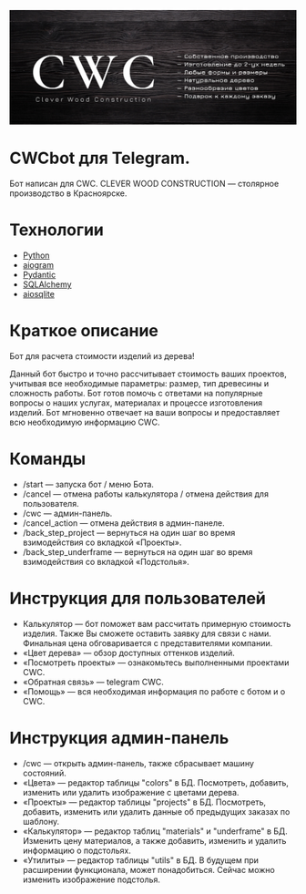 <p align="center">
      <img src="readme/Mcydwx_AmWo.jpg" width="726">
</p>

# CWCbot для Telegram.
Бот написан для CWC. CLEVER WOOD CONSTRUCTION — столярное производство в Красноярске.

# Технологии
- [Python](https://www.python.org/)
- [aiogram](https://aiogram.dev/)
- [Pydantic](https://docs.pydantic.dev/latest/)
- [SQLAlchemy](https://www.sqlalchemy.org/)
- [aiosqlite](https://aiosqlite.omnilib.dev/en/stable/api.html)

# Краткое описание
Бот для расчета стоимости изделий из дерева!

Данный бот быстро и точно рассчитывает стоимость ваших проектов, учитывая все необходимые параметры: размер, тип древесины и сложность работы. Бот готов помочь с ответами на популярные вопросы о наших услугах, материалах и процессе изготовления изделий. Бот мгновенно отвечает на ваши вопросы и предоставляет всю необходимую информацию CWC.

# Команды
- /start — запуска бот / меню Бота.
- /cancel — отмена работы калькулятора / отмена действия для пользователя.
- /cwc — админ-панель.
- /cancel_action — отмена действия в админ-панеле.
- /back_step_project — вернуться на один шаг во время взимодействия со вкладкой «Проекты».
- /back_step_underframe — вернуться на один шаг во время взимодействия со вкладкой «Подстолья».

# Инструкция для пользователей
- Калькулятор — бот поможет вам рассчитать примерную стоимость изделия. Также Вы сможете оставить заявку для связи с нами. Финальная цена обговаривается с представителями компании.
- «Цвет дерева» — обзор доступных оттенков изделий.
- «Посмотреть проекты» — ознакомьтесь выполненными проектами CWC.
- «Обратная связь» — telegram CWC.
- «Помощь» — вся необходимая информация по работе с ботом и о CWC.

# Инструкция админ-панель
- /cwc — открыть админ-панель, также сбрасывает машину состояний.
- «Цвета» — редактор таблицы "colors" в БД. Посмотреть, добавить, изменить или удалить изображение с цветами дерева.
- «Проекты» — редактор таблицы "projects" в БД. Посмотреть, добавить, изменить или удалить данные об предыдущих заказах по шаблону. 
- «Калькулятор» — редактор таблиц "materials" и "underframe" в БД. Изменить цену материалов, а также добавить, изменить и удалить информацию о подстольях.
- «Утилиты» — редактор таблицы "utils" в БД. В будущем при расширении функционала, может понадобиться. Сейчас можно изменить изображение подстолья.
